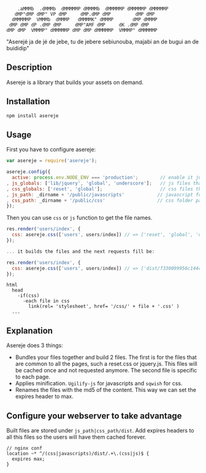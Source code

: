         .aMMMb  .dMMMb  dMMMMMP dMMMMb  dMMMMMP dMMMMMP dMMMMMP
       dMP"dMP dMP" VP dMP     dMP.dMP dMP         dMP dMP
      dMMMMMP  VMMMb  dMMMP   dMMMMK" dMMMP       dMP dMMMP
     dMP dMP dP .dMP dMP     dMP"AMF dMP     dK .dMP dMP
    dMP dMP  VMMMP" dMMMMMP dMP dMP dMMMMMP  VMMMP" dMMMMMP


"Aserejé ja de jé de jebe, tu de jebere sebiunouba, majabi an de bugui an de buididip"

## Description

Asereje is a library that builds your assets on demand.

## Installation

``` bash
npm install asereje
```

## Usage

First you have to configure asereje:

``` javascript
var asereje = require('asereje');

asereje.config({
  active: process.env.NODE_ENV === 'production';        // enable it just for production
, js_globals: ['lib/jquery', 'global', 'underscore'];   // js files that will be present always
, css_globals: ['reset', 'global'];                     // css files that will be present always
, js_path: _dirname + '/public/javascripts'            // javascript folder path
, css_path: _dirname + '/public/css'                   // css folder path
});
```

Then you can use `css` or `js` function to get the file names.

``` javascript
res.render('users/index', {
  css: asereje.css(['users', users/index]) // => ['reset', 'global', 'users', 'users/index']
});

... it builds the files and the next requests fill be:

res.render('users/index', {
  css: asereje.css(['users', users/index]) // => ['dist/f330099956c144c090b06f6d4bae8770', 'dist/caa6925553b03e049eeda6f70da9dc1a']
});
```

``` jade
html
  head
    -if(css)
      -each file in css
        link(rel= 'stylesheet', href= '/css/' + file + '.css' )
  ...
```

## Explanation

Asereje does 3 things:

  * Bundles your files together and build 2 files. The first is for the files that are common to all the pages, such a reset.css or jquery.js.
    This files will be cached once and not requested anymore. The second file is specific to each page.
  * Applies minification. `Ugilify-js` for javascripts and `sqwish` for css.
  * Renames the files with the md5 of the content. This way we can set the expires header to max.

## Configure your webserver to take advantage

Built files are stored under `js_path|css_path/dist`. Add expires headers to all this files so the users will have them cached forever.

```
// nginx conf
location ~* ^/(css|javascripts)/dist/.+\.(css|js)$ {
  expires max;
}
```
